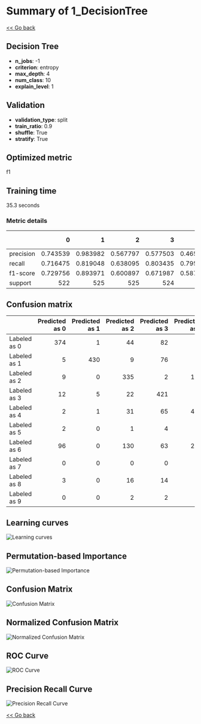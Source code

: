 # Summary of 1_DecisionTree

[<< Go back](../README.md)


## Decision Tree
- **n_jobs**: -1
- **criterion**: entropy
- **max_depth**: 4
- **num_class**: 10
- **explain_level**: 1

## Validation
 - **validation_type**: split
 - **train_ratio**: 0.9
 - **shuffle**: True
 - **stratify**: True

## Optimized metric
f1

## Training time

35.3 seconds

### Metric details
|           |          0 |          1 |          2 |          3 |          4 |          5 |   6 |          7 |          8 |          9 |   accuracy |   macro avg |   weighted avg |   logloss |
|:----------|-----------:|-----------:|-----------:|-----------:|-----------:|-----------:|----:|-----------:|-----------:|-----------:|-----------:|------------:|---------------:|----------:|
| precision |   0.743539 |   0.983982 |   0.567797 |   0.577503 |   0.465324 |   0.732673 |   0 |   0.683153 |   0.885106 |   0.779514 |   0.681714 |    0.641859 |       0.642021 |  0.941886 |
| recall    |   0.716475 |   0.819048 |   0.638095 |   0.803435 |   0.795411 |   0.564885 |   0 |   0.840304 |   0.781955 |   0.858509 |   0.681714 |    0.681812 |       0.681714 |  0.941886 |
| f1-score  |   0.729756 |   0.893971 |   0.600897 |   0.671987 |   0.587156 |   0.637931 |   0 |   0.753623 |   0.830339 |   0.817106 |   0.681714 |    0.652277 |       0.652326 |  0.941886 |
| support   | 522        | 525        | 525        | 524        | 523        | 524        | 526 | 526        | 532        | 523        |   0.681714 | 5250        |    5250        |  0.941886 |


## Confusion matrix
|              |   Predicted as 0 |   Predicted as 1 |   Predicted as 2 |   Predicted as 3 |   Predicted as 4 |   Predicted as 5 |   Predicted as 6 |   Predicted as 7 |   Predicted as 8 |   Predicted as 9 |
|:-------------|-----------------:|-----------------:|-----------------:|-----------------:|-----------------:|-----------------:|-----------------:|-----------------:|-----------------:|-----------------:|
| Labeled as 0 |              374 |                1 |               44 |               82 |               10 |                0 |                0 |                2 |                8 |                1 |
| Labeled as 1 |                5 |              430 |                9 |               76 |                1 |                4 |                0 |                0 |                0 |                0 |
| Labeled as 2 |                9 |                0 |              335 |                2 |              176 |                0 |                0 |                0 |                3 |                0 |
| Labeled as 3 |               12 |                5 |               22 |              421 |               38 |               24 |                0 |                0 |                2 |                0 |
| Labeled as 4 |                2 |                1 |               31 |               65 |              416 |                0 |                0 |                1 |                7 |                0 |
| Labeled as 5 |                2 |                0 |                1 |                4 |                1 |              296 |                0 |              145 |               11 |               64 |
| Labeled as 6 |               96 |                0 |              130 |               63 |              222 |                1 |                0 |                0 |               14 |                0 |
| Labeled as 7 |                0 |                0 |                0 |                0 |                0 |               25 |                0 |              442 |                7 |               52 |
| Labeled as 8 |                3 |                0 |               16 |               14 |               30 |               38 |                0 |                5 |              416 |               10 |
| Labeled as 9 |                0 |                0 |                2 |                2 |                0 |               16 |                0 |               52 |                2 |              449 |

## Learning curves
![Learning curves](learning_curves.png)

## Permutation-based Importance
![Permutation-based Importance](permutation_importance.png)
## Confusion Matrix

![Confusion Matrix](confusion_matrix.png)


## Normalized Confusion Matrix

![Normalized Confusion Matrix](confusion_matrix_normalized.png)


## ROC Curve

![ROC Curve](roc_curve.png)


## Precision Recall Curve

![Precision Recall Curve](precision_recall_curve.png)



[<< Go back](../README.md)
